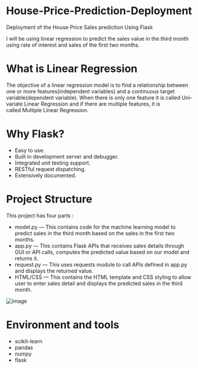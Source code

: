 # House-Price-Prediction-Deployment
Deployment of the House Price Sales prediction Using Flask

I will be using linear regression to predict the sales value in the third month using rate of interest and sales of the first two months.

# What is Linear Regression
The objective of a linear regression model is to find a relationship between one or more features(independent variables) and a continuous target variable(dependent variable). When there is only one feature it is called Uni-variate Linear Regression and if there are multiple features, it is called Multiple Linear Regression.

# Why Flask?
* Easy to use.
* Built in development server and debugger.
* Integrated unit testing support.
* RESTful request dispatching.
* Extensively documented.

# Project Structure
This project has four parts :
* model.py — This contains code for the machine learning model to predict sales in the third month based on the sales in the first two months.
* app.py — This contains Flask APIs that receives sales details through GUI or API calls, computes the predicted value based on our model and returns it.
* request.py — This uses requests module to call APIs defined in app.py and displays the returned value.
* HTML/CSS — This contains the HTML template and CSS styling to allow user to enter sales detail and displays the predicted sales in the third month.


![image](https://github.com/harbidel/House-Price-Prediction-Deployment/assets/19872127/276592d2-09c8-4860-9991-f0170e3a8209)

# Environment and tools
* scikit-learn
* pandas
* numpy
* flask
